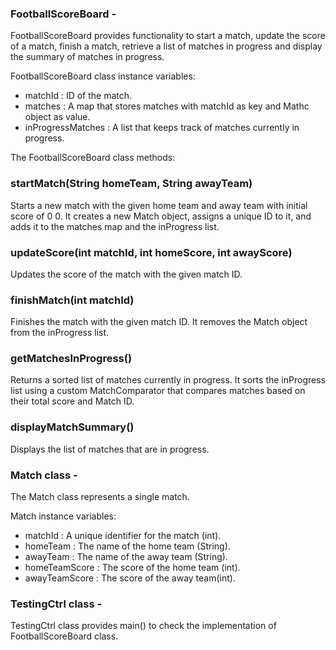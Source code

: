 ### FootballScoreBoard - 
FootballScoreBoard provides functionality to start a match, update the score of a match, finish a match, retrieve a list of matches in progress and display the summary of matches in progress.

FootballScoreBoard class instance variables:
- matchId : ID of the match.
- matches : A map that stores matches with matchId as key and Mathc object as value.
- inProgressMatches : A list that keeps track of matches currently in progress.

The FootballScoreBoard class methods:

### startMatch(String homeTeam, String awayTeam)
Starts a new match with the given home team and away team with initial score of 0 0. It creates a new Match object, assigns a unique ID to it, and adds it to the matches map and the inProgress list.

### updateScore(int matchId, int homeScore, int awayScore)
Updates the score of the match with the given match ID. 

### finishMatch(int matchId)
Finishes the match with the given match ID. It removes the Match object from the inProgress list.

### getMatchesInProgress()
Returns a sorted list of matches currently in progress. It sorts the inProgress list using a custom MatchComparator that compares matches based on their total score and Match ID.

### displayMatchSummary()
Displays the list of matches that are in progress.

### Match class - 
The Match class represents a single match. 

Match instance variables:
- matchId : A unique identifier for the match (int).
- homeTeam : The name of the home team (String).
- awayTeam : The name of the away team (String).
- homeTeamScore : The score of the home team (int).
- awayTeamScore : The score of the away team(int).


### TestingCtrl class - 
TestingCtrl class provides main() to check the implementation of FootballScoreBoard class.
